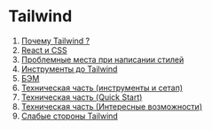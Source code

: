 <h1>
    Tailwind
</h1>

<ol>
    <li>
        <a href="slides/01.md">Почему Tailwind ?</a>
    </li>
    <li>
        <a href="slides/02.md">React и CSS</a>
    </li>
    <li>
        <a href="slides/03.md">Проблемные места при написании стилей</a>
    </li>   
    <li>
        <a href="slides/04.md">Инструменты до Tailwind</a>
    </li>
    <li>
        <a href="slides/05.md">БЭМ</a>
    </li>
    <li>
        <a href="slides/06.md">Техническая часть (инструменты и сетап)</a>
    </li>
    <li>
        <a href="slides/07.md">Техническая часть (Quick Start)</a>
    </li>
    <li>
        <a href="slides/08.md">Техническая часть (Интересные возможности)</a>
    </li>
    <li>
        <a href="slides/09.md">Слабые стороны Tailwind</a>
    </li>
</ol>

